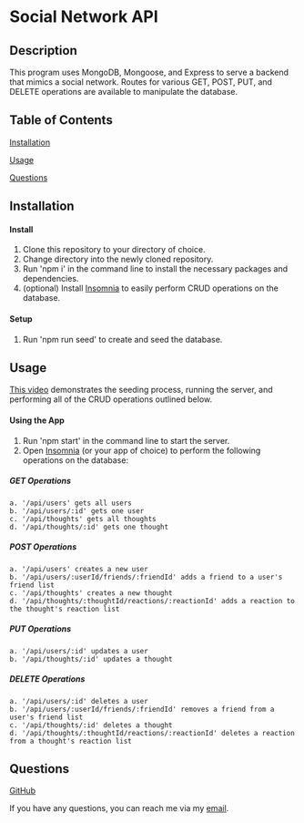 # Social Network API

## Description

This program uses MongoDB, Mongoose, and Express to serve a backend that mimics a social network. Routes for various GET, POST, PUT, and DELETE operations are available to manipulate the database.

## Table of Contents

[Installation](#installation)

[Usage](#usage)

[Questions](#questions)

## Installation

#### Install
1. Clone this repository to your directory of choice.
2. Change directory into the newly cloned repository.
3. Run 'npm i' in the command line to install the necessary packages and dependencies.
4. (optional) Install [Insomnia](https://insomnia.rest/download) to easily perform CRUD operations on the database.

#### Setup
1. Run 'npm run seed' to create and seed the database.

## Usage

[This video]() demonstrates the seeding process, running the server, and performing all of the CRUD operations outlined below.

#### Using the App
1. Run 'npm start' in the command line to start the server.
2. Open [Insomnia](https://insomnia.rest/download) (or your app of choice) to perform the following operations on the database:
  ##### GET Operations
    a. '/api/users' gets all users
    b. '/api/users/:id' gets one user
    c. '/api/thoughts' gets all thoughts
    d. '/api/thoughts/:id' gets one thought
  ##### POST Operations
    a. '/api/users' creates a new user
    b. '/api/users/:userId/friends/:friendId' adds a friend to a user's friend list
    c. '/api/thoughts' creates a new thought
    d. '/api/thoughts/:thoughtId/reactions/:reactionId' adds a reaction to the thought's reaction list
  ##### PUT Operations
    a. '/api/users/:id' updates a user
    b. '/api/thoughts/:id' updates a thought
  ##### DELETE Operations
    a. '/api/users/:id' deletes a user
    b. '/api/users/:userId/friends/:friendId' removes a friend from a user's friend list
    c. '/api/thoughts/:id' deletes a thought
    d. '/api/thoughts/:thoughtId/reactions/:reactionId' deletes a reaction from a thought's reaction list

## Questions
[GitHub](https://github.com/bhansi)

If you have any questions, you can reach me via my [email](mailto:baljotshansi@gmail.com).
